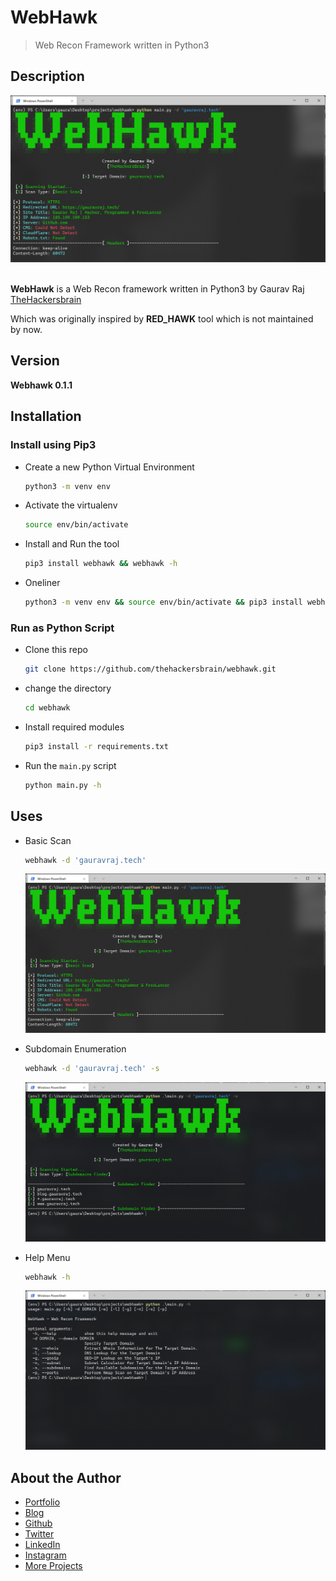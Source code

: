 # WebHawk

> Web Recon Framework written in Python3

## Description

![WebHawk Banner Image](https://raw.githubusercontent.com/thehackersbrain/webhawk/main/screenshots/webhawk.png?token=AIY2SQM2ACU5ZBBWXDLXCGDBMIGRG)

<br/>**WebHawk** is a Web Recon framework written in Python3 by Gaurav Raj [TheHackersbrain](https://gauravraj.tech)

Which was originally inspired by **RED_HAWK** tool which is not maintained by now.

## Version

**Webhawk 0.1.1**

## Installation

### Install using Pip3

-   Create a new Python Virtual Environment
    ```bash
    python3 -m venv env
    ```
-   Activate the virtualenv

    ```bash
    source env/bin/activate
    ```

-   Install and Run the tool

    ```bash
    pip3 install webhawk && webhawk -h
    ```

-   Oneliner
    ```bash
    python3 -m venv env && source env/bin/activate && pip3 install webhawk && webhawk -h
    ```

### Run as Python Script

-   Clone this repo

    ```bash
    git clone https://github.com/thehackersbrain/webhawk.git
    ```

-   change the directory

    ```bash
    cd webhawk
    ```

-   Install required modules

    ```bash
    pip3 install -r requirements.txt
    ```

-   Run the `main.py` script
    ```bash
    python main.py -h
    ```

## Uses

-   Basic Scan

    ```bash
    webhawk -d 'gauravraj.tech'
    ```

    ![Basic Scan](https://raw.githubusercontent.com/thehackersbrain/webhawk/main/screenshots/webhawk.png?token=AIY2SQM2ACU5ZBBWXDLXCGDBMIGRG)

-   Subdomain Enumeration

    ```bash
    webhawk -d 'gauravraj.tech' -s
    ```

    ![Subdomain Enumeration](https://raw.githubusercontent.com/thehackersbrain/webhawk/main/screenshots/subdomain.png?token=AIY2SQKNBZVQQ6SC4CPVJSLBMIJS2)

-   Help Menu
    ```bash
    webhawk -h
    ```
    ![Help Menu](https://raw.githubusercontent.com/thehackersbrain/webhawk/main/screenshots/help_menu.png?token=AIY2SQO4TK5QZFOY6E7YSK3BMIJUI)

## About the Author

-   [Portfolio](https://gauravraj.tech/)
-   [Blog](https://blog.gauravraj.tech/)
-   [Github](https://github.com/thehackersbrain)
-   [Twitter](https://twitter.com/thehackersbrain/)
-   [LinkedIn](https://linkedin.com/in/thehackersbrain/)
-   [Instagram](https://www.instagram.com/thehackersbrain/)
-   [More Projects](https://github.com/thehackersbrain?tab=repositories)
